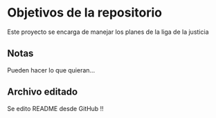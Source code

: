 # Objetivos de la repositorio

Este proyecto se encarga de manejar los planes de la liga de la justicia


## Notas
Pueden hacer lo que quieran...

## Archivo editado
Se edito README desde GitHub !! 
